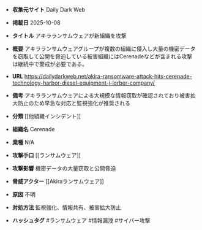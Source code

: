 - **収集元サイト**
Daily Dark Web

- **掲載日**
2025-10-08

- **タイトル**
アキラランサムウェアが新組織を攻撃

- **概要**
アキラランサムウェアグループが複数の組織に侵入し大量の機密データを窃取して公開を脅迫している被害組織にはCerenadeなどが含まれる攻撃は継続中で警戒が必要である。

- **URL**
https://dailydarkweb.net/akira-ransomware-attack-hits-cerenade-technology-harbor-diesel-equipment-j-lorber-company/

- **備考**
アキラランサムウェアによる大規模な情報窃取が確認されており被害拡大防止のため早急な対応と監視強化が推奨される

- **分類**
[[他組織インシデント]]

- **組織名**
Cerenade

- **業種**
N/A

- **攻撃手口**
[[ランサムウェア]]

- **攻撃影響**
機密データの大量窃取と公開脅迫

- **脅威アクター**
[[Akiraランサムウェア]]

- **原因**
不明

- **対処方法**
監視強化、情報共有、被害拡大防止

- **ハッシュタグ**
#ランサムウェア #情報漏洩 #サイバー攻撃
